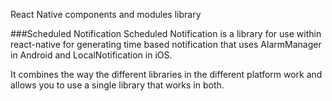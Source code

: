 React Native components and modules library

###Scheduled Notification
Scheduled Notification is a library for use within react-native for generating time based notification that uses AlarmManager in Android and LocalNotification in iOS.

It combines the way the different libraries in the different platform work and allows you to use a single library that works in both.

